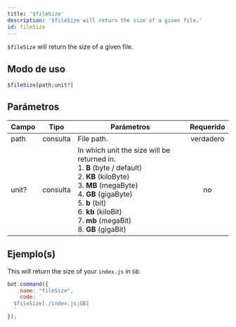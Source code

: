 ```yaml
---
title: '$fileSize'
description: '$fileSize will return the size of a given file.'
id: fileSize
---
```


`$fileSize` will return the size of a given file.

## Modo de uso

```php
$fileSize[path;unit?]
```

## Parámetros

| Campo | Tipo     | Parámetros                                                                                                                                                                                                                                                                                                               | Requerido |
| ----- | -------- | ------------------------------------------------------------------------------------------------------------------------------------------------------------------------------------------------------------------------------------------------------------------------------------------------------------------------ |:---------:|
| path  | consulta | File path.                                                                                                                                                                                                                                                                                                               | verdadero |
| unit? | consulta | In which unit the size will be returned in. <br /> 1. **B** (byte / default) <br /> 2. **KB** (kiloByte) <br />  3. **MB** (megaByte) <br /> 4. **GB** (gigaByte) <br /> 5. **b** (bit) <br /> 6. **kb** (kiloBit) <br /> 7. **mb** (megaBit) <br /> 8. **GB** (gigaBit) |    no     |

## Ejemplo(s)

This will return the size of your `index.js` in `GB`:

```javascript
bot.command({
    name: "fileSize",
    code: `
  $fileSize[./index.js;GB]
  `
});
```